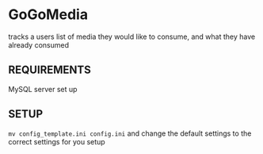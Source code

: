 # GoGoMedia 

tracks a users list of media they would like to consume, and what they have already consumed

## REQUIREMENTS
MySQL server set up

## SETUP
`mv config_template.ini config.ini`
and change the default settings to the correct settings for you setup
